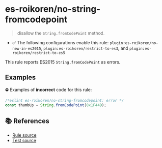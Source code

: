 # es-roikoren/no-string-fromcodepoint
> disallow the `String.fromCodePoint` method.

- ✅ The following configurations enable this rule: `plugin:es-roikoren/no-new-in-es2015`, `plugin:es-roikoren/restrict-to-es3`, and `plugin:es-roikoren/restrict-to-es5`

This rule reports ES2015 `String.fromCodePoint` as errors.

## Examples

⛔ Examples of **incorrect** code for this rule:

```js
/*eslint es-roikoren/no-string-fromcodepoint: error */
const thumbUp = String.fromCodePoint(0x1F44D);
```

## 📚 References

- [Rule source](https://github.com/roikoren755/eslint-plugin-es/blob/v1.0.0/src/rules/no-string-fromcodepoint.ts)
- [Test source](https://github.com/roikoren755/eslint-plugin-es/blob/v1.0.0/tests/src/rules/no-string-fromcodepoint.ts)
